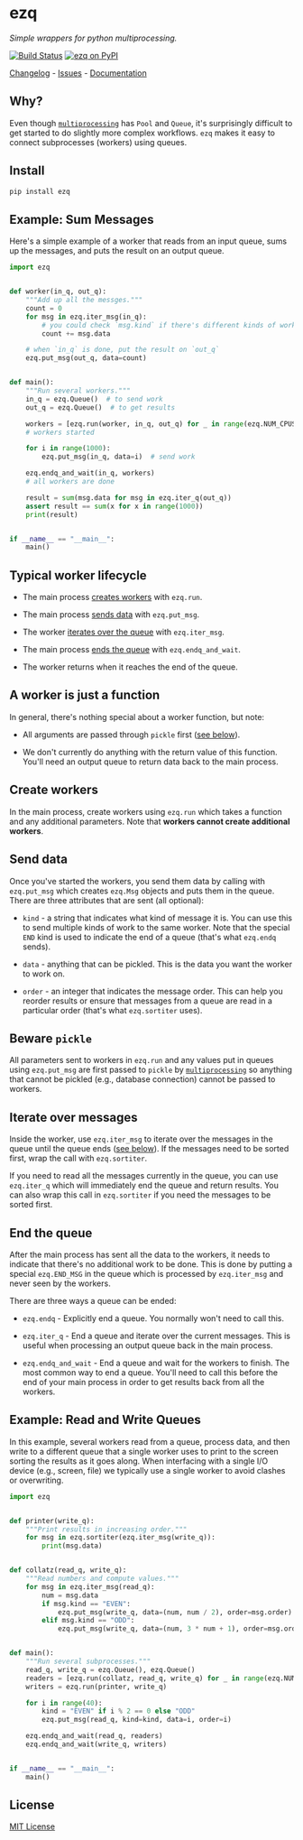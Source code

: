 # ezq

_Simple wrappers for python multiprocessing._

[![Build Status](https://img.shields.io/github/workflow/status/metaist/ezq/CI?style=for-the-badge)](https://github.com/metaist/ezq/actions)
[![ezq on PyPI](https://img.shields.io/pypi/v/ezq.svg?color=blue&style=for-the-badge)](https://pypi.org/project/ezq)

[Changelog] - [Issues] - [Documentation]

[changelog]: https://github.com/metaist/ezq/blob/main/CHANGELOG.md
[issues]: https://github.com/metaist/ezq/issues
[documentation]: https://metaist.github.io/ezq/

## Why?

Even though [`multiprocessing`][1] has `Pool` and `Queue`, it's surprisingly difficult
to get started to do slightly more complex workflows. `ezq` makes it easy to connect subprocesses (workers) using queues.

[1]: https://docs.python.org/3/library/multiprocessing.html

## Install

```bash
pip install ezq
```

## Example: Sum Messages

Here's a simple example of a worker that reads from an input queue, sums up the
messages, and puts the result on an output queue.

```python
import ezq


def worker(in_q, out_q):
    """Add up all the messges."""
    count = 0
    for msg in ezq.iter_msg(in_q):
        # you could check `msg.kind` if there's different kinds of work
        count += msg.data

    # when `in_q` is done, put the result on `out_q`
    ezq.put_msg(out_q, data=count)


def main():
    """Run several workers."""
    in_q = ezq.Queue()  # to send work
    out_q = ezq.Queue()  # to get results

    workers = [ezq.run(worker, in_q, out_q) for _ in range(ezq.NUM_CPUS)]
    # workers started

    for i in range(1000):
        ezq.put_msg(in_q, data=i)  # send work

    ezq.endq_and_wait(in_q, workers)
    # all workers are done

    result = sum(msg.data for msg in ezq.iter_q(out_q))
    assert result == sum(x for x in range(1000))
    print(result)


if __name__ == "__main__":
    main()
```

## Typical worker lifecycle

- The main process [creates workers](#create-workers) with `ezq.run`.

- The main process [sends data](#send-data) with `ezq.put_msg`.

- The worker [iterates over the queue](#iterate-over-messages) with `ezq.iter_msg`.

- The main process [ends the queue](#end-the-queue) with `ezq.endq_and_wait`.

- The worker returns when it reaches the end of the queue.

## A worker is just a function

In general, there's nothing special about a worker function, but note:

- All arguments are passed through `pickle` first ([see below](#beware-pickle)).

- We don't currently do anything with the return value of this function. You'll
  need an output queue to return data back to the main process.

## Create workers

In the main process, create workers using `ezq.run` which takes a function and
any additional parameters. Note that **workers cannot create additional workers**.

## Send data

Once you've started the workers, you send them data by calling with `ezq.put_msg`
which creates `ezq.Msg` objects and puts them in the queue. There are three
attributes that are sent (all optional):

- `kind` - a string that indicates what kind of message it is.
  You can use this to send multiple kinds of work to the same worker.
  Note that the special `END` kind is used to indicate the end of a queue
  (that's what `ezq.endq` sends).

- `data` - anything that can be pickled.
  This is the data you want the worker to work on.

- `order` - an integer that indicates the message order.
  This can help you reorder results or ensure that messages from a queue are
  read in a particular order (that's what `ezq.sortiter` uses).

## Beware `pickle`

All parameters sent to workers in `ezq.run` and any values put in queues
using `ezq.put_msg` are first passed to `pickle` by [`multiprocessing`][1]
so anything that cannot be pickled (e.g., database connection)
cannot be passed to workers.

## Iterate over messages

Inside the worker, use `ezq.iter_msg` to iterate over the messages in the queue
until the queue ends ([see below](#end-the-queue)). If the messages need to be
sorted first, wrap the call with `ezq.sortiter`.

If you need to read all the messages currently in the queue, you can use `ezq.iter_q`
which will immediately end the queue and return results. You can also wrap this call
in `ezq.sortiter` if you need the messages to be sorted first.

## End the queue

After the main process has sent all the data to the workers, it needs to indicate
that there's no additional work to be done. This is done by putting a special
`ezq.END_MSG` in the queue which is processed by `ezq.iter_msg` and never seen by
the workers.

There are three ways a queue can be ended:

- `ezq.endq` - Explicitly end a queue. You normally won't need to call this.

- `ezq.iter_q` - End a queue and iterate over the current messages. This is
  useful when processing an output queue back in the main process.

- `ezq.endq_and_wait` - End a queue and wait for the workers to finish. The most
  common way to end a queue. You'll need to call this before the end of your main
  process in order to get results back from all the workers.

## Example: Read and Write Queues

In this example, several workers read from a queue, process data, and then write to a
different queue that a single worker uses to print to the screen sorting the results as
it goes along. When interfacing with a single I/O device (e.g., screen, file) we typically use a single worker to avoid clashes or overwriting.

```python
import ezq


def printer(write_q):
    """Print results in increasing order."""
    for msg in ezq.sortiter(ezq.iter_msg(write_q)):
        print(msg.data)


def collatz(read_q, write_q):
    """Read numbers and compute values."""
    for msg in ezq.iter_msg(read_q):
        num = msg.data
        if msg.kind == "EVEN":
            ezq.put_msg(write_q, data=(num, num / 2), order=msg.order)
        elif msg.kind == "ODD":
            ezq.put_msg(write_q, data=(num, 3 * num + 1), order=msg.order)


def main():
    """Run several subprocesses."""
    read_q, write_q = ezq.Queue(), ezq.Queue()
    readers = [ezq.run(collatz, read_q, write_q) for _ in range(ezq.NUM_CPUS - 1)]
    writers = ezq.run(printer, write_q)

    for i in range(40):
        kind = "EVEN" if i % 2 == 0 else "ODD"
        ezq.put_msg(read_q, kind=kind, data=i, order=i)

    ezq.endq_and_wait(read_q, readers)
    ezq.endq_and_wait(write_q, writers)


if __name__ == "__main__":
    main()
```

## License

[MIT License](https://github.com/metaist/ezq/blob/main/LICENSE.md)
